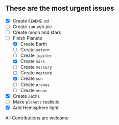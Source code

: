 ## These are the most urgent issues

* [x] Create `README.md`
* [ ] Create `sun` w/o pic
* [ ] Create moon and stars
* [ ] Finish Planets
  * [x] Create Earth
  * [ ] Create `satern`
  * [ ] Create `jupiter`
  * [x] Create `mars`
  * [ ] Create `mercury`
  * [ ] Create `neptune`
  * [x] Create `sun`
  * [ ] Create `uranus`
  * [ ] Create `venus`
* [x] Create `paths`
* [ ] Make `planets` realistic
* [x] Add Hemisphere light

All Contributions are welcome
